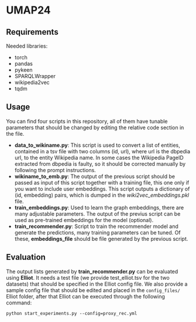 # UMAP24

## Requirements
Needed libraries:
- torch
- pandas
- pykeen
- SPARQLWrapper
- wikipedia2vec
- tqdm

## Usage
You can find four scripts in this repository, all of them have tunable parameters
that should be changed by editing the relative code section in the file.

- **data_to_wikiname.py**: This script is used to convert a list of entities,
contained in a tsv file with two columns (id, url), where url is the dbpedia
url, to the entity Wikipedia name. In some cases the Wikipedia PageID extracted
from dbpedia is faulty, so it should be corrected manually by following the
prompt instructions.
- **wikiname_to_emb.py**: The output of the previous script should be passed as
input of this script together with a training file, this one only if you want
to include user embeddings. This script outputs a dictionary of (id, embedding)
pairs, which is dumped in the *wiki2vec_embeddings.pkl* file.
- **train_embeddings.py**: Used to learn the graph embeddings, there are many
adjustable parameters. The output of the previus script can be used as pre-trained
embeddings for the model (optional).
- **train_recommender.py**: Script to train the recommender model and generate
the predictions, many training parameters can be tuned. Of these, **embeddings_file**
should be file generated by the previous script.

## Evaluation
The output lists generated by **train_recommender.py** can be evaluated using
**Elliot**. It needs a test file (we provide test_elliot.tsv for the two datasets)
that should be specified in the Elliot config file.
We also provide a sample config file that should be edited and placed in the
`config_files/` Elliot folder, after that Elliot can be executed through the following
command:
```
python start_experiments.py --config=proxy_rec.yml
```
